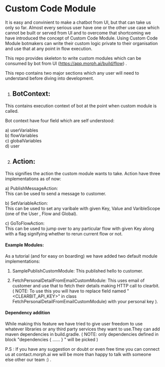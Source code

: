 # Custom Code Module
It is easy and convinient to make a chatbot from UI, but that can take us only so far. Almost every serious user have one or the other use case which cannot be built or served from UI and to overcome that shortcoming we have introduced the concept of Custom Code Module. Using Custom Code Module botmakers can write their custom logic private to their organisation and use that at any point in flow execution.

This repo provides skeleton to write custom modules which can be consumed by bot from UI (https://app.morph.ai/build/flow) .

This repo contains two major sections which any user will need to understand before diving into development.

1. ## BotContext:

This contains execution context of bot at the point when custom module is called.

Bot context have four field which are self understood:

a) userVariables  
b) flowVariables  
c) globalVariables  
d) user  

2. ## Action:

This signifies the action the custom module wants to take.
Action have three implementations as of now:

a) PublishMessageAction:  
This can be used to send a message to customer.

b) SetVariableAction:  
This can be used to set any varibale with given Key, Value and VaribleScope (one of the User , Flow and Global).

c) GoToFlowAction:  
This can be used to jump over to any particular flow with given Key along with a flag signifying whether to rerun current flow or not. 

#### Example Modules:

As a tutorial (and for easy on boarding) we have added two default module implementations:

1) SamplePublishCustomModule: This published hello to customer.  

2) FetchPersonalDetailFromEmailCustomModule:  This uses email of customer and use that to fetch their details making HTTP call to clearbit.  
( NOTE: To use this you will have to replace field named "<CLEARBIT_API_KEY>" in class FetchPersonalDetailFromEmailCustomModule) with your personal key ).  

#### Dependency addition

While making this feature we have tried to give user freedom to use whatever libraries or any third party services they want to use.They can add
maven dependencies in build.gradle.
( NOTE: only dependencies defined in block "dependencies { ...<Your Dependecies Go Here>... } " will be picked )

P.S : If you have any suggestion or doubt or even free time you can connect us at contact.morph.ai we will be more than happy to talk with someone else other our team :) .
